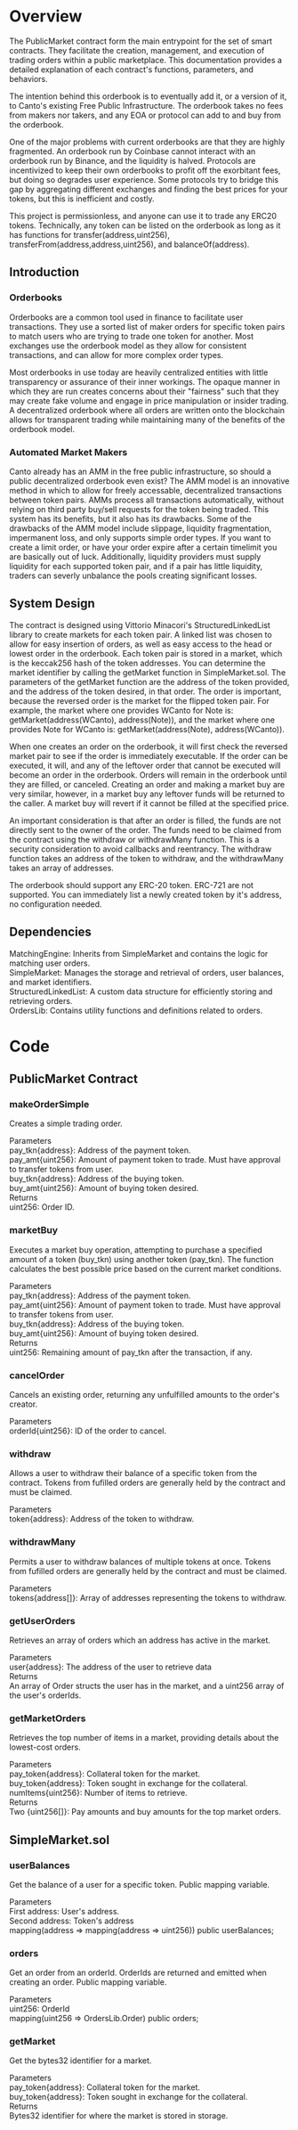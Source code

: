 # Overview

The PublicMarket contract form the main entrypoint for the set of smart contracts. They facilitate the creation, management, and execution of trading orders within a public marketplace. This documentation provides a detailed explanation of each contract's functions, parameters, and behaviors. 

The intention behind this orderbook is to eventually add it, or a version of it, to Canto's existing Free Public Infrastructure. The orderbook takes no fees from makers nor takers, and any EOA or protocol can add to and buy from the orderbook.

One of the major problems with current orderbooks are that they are highly fragmented. An orderbook run by Coinbase cannot interact with an orderbook run by Binance, and the liquidity is halved. Protocols are incentivized to keep their own orderbooks to profit off the exorbitant fees, but doing so degrades user experience. Some protocols try to bridge this gap by aggregating different exchanges and finding the best prices for your tokens, but this is inefficient and costly. 

This project is permissionless, and anyone can use it to trade any ERC20 tokens. Technically, any token can be listed on the orderbook as long as it has functions for transfer(address,uint256), transferFrom(address,address,uint256), and balanceOf(address). 

## Introduction 

### Orderbooks
Orderbooks are a common tool used in finance to facilitate user transactions. They use a sorted list of maker orders for specific token pairs to match users who are trying to trade one token for another. Most exchanges use the orderbook model as they allow for consistent transactions, and can allow for more complex order types. 

Most orderbooks in use today are heavily centralized entities with little transparency or assurance of their inner workings. The opaque manner in which they are run creates concerns about their "fairness" such that they may create fake volume and engage in price manipulation or insider trading. A decentralized orderbook where all orders are written onto the blockchain allows for transparent trading while maintaining many of the benefits of the orderbook model. 


### Automated Market Makers
Canto already has an AMM in the free public infrastructure, so should a public decentralized orderbook even exist? The AMM model is an innovative method in which to allow for freely accessable, decentralized transactions between token pairs. AMMs process all transactions automatically, without relying on third party buy/sell requests for the token being traded. This system has its benefits, but it also has its drawbacks. Some of the drawbacks of the AMM model include slippage, liquidity fragmentation, impermanent loss, and only supports simple order types. If you want to create a limit order, or have your order expire after a certain timelimit you are basically out of luck. Additionally, liquidity providers must supply liquidity for each supported token pair, and if a pair has little liquidity, traders can severly unbalance the pools creating significant losses.

## System Design

The contract is designed using Vittorio Minacori's StructuredLinkedList library to create markets for each token pair. A linked list was chosen to allow for easy insertion of orders, as well as easy access to the head or lowest order in the orderbook. Each token pair is stored in a market, which is the keccak256 hash of the token addresses. You can determine the market identifier by calling the getMarket function in SimpleMarket.sol. The parameters of the getMarket function are the address of the token provided, and the address of the token desired, in that order. The order is important, because the reversed order is the market for the flipped token pair. For example, the market where one provides WCanto for Note is: getMarket(address(WCanto), address(Note)), and the market where one provides Note for WCanto is: getMarket(address(Note), address(WCanto)). 

When one creates an order on the orderbook, it will first check the reversed market pair to see if the order is immediately executable. If the order can be executed, it will, and any of the leftover order that cannot be executed will become an order in the orderbook. Orders will remain in the orderbook until they are filled, or canceled. Creating an order and making a market buy are very similar, however, in a market buy any leftover funds will be returned to the caller. A market buy will revert if it cannot be filled at the specified price. 

An important consideration is that after an order is filled, the funds are not directly sent to the owner of the order. The funds need to be claimed from the contract using the withdraw or withdrawMany function. This is a security consideration to avoid callbacks and reentrancy. The withdraw function takes an address of the token to withdraw, and the withdrawMany takes an array of addresses. 

The orderbook should support any ERC-20 token. ERC-721 are not supported. You can immediately list a newly created token by it's address, no configuration needed. 

## Dependencies
MatchingEngine: Inherits from SimpleMarket and contains the logic for matching user orders. <br />
SimpleMarket: Manages the storage and retrieval of orders, user balances, and market identifiers. <br />
StructuredLinkedList: A custom data structure for efficiently storing and retrieving orders. <br />
OrdersLib: Contains utility functions and definitions related to orders. 

# Code

## PublicMarket Contract

### makeOrderSimple

Creates a simple trading order.  

Parameters <br /> 
pay_tkn{address}: Address of the payment token. <br />
pay_amt{uint256}: Amount of payment token to trade. Must have approval to transfer tokens from user.<br />
buy_tkn{address}: Address of the buying token. <br />
buy_amt{uint256}: Amount of buying token desired. <br />
Returns <br />
uint256: Order ID. 


### marketBuy
Executes a market buy operation, attempting to purchase a specified amount of a token (buy_tkn) using another token (pay_tkn). The function calculates the best possible price based on the current market conditions.

Parameters <br />
pay_tkn{address}: Address of the payment token.  <br />
pay_amt{uint256}: Amount of payment token to trade. Must have approval to transfer tokens from user. <br />
buy_tkn{address}: Address of the buying token. <br />
buy_amt{uint256}: Amount of buying token desired. <br />
Returns <br />
uint256: Remaining amount of pay_tkn after the transaction, if any. 

### cancelOrder
Cancels an existing order, returning any unfulfilled amounts to the order's creator.

Parameters <br />
orderId{uint256}: ID of the order to cancel. 

### withdraw
Allows a user to withdraw their balance of a specific token from the contract. Tokens from fufilled orders are generally held by the contract and must be claimed.

Parameters <br />
token{address}: Address of the token to withdraw. 

### withdrawMany
Permits a user to withdraw balances of multiple tokens at once. Tokens from fufilled orders are generally held by the contract and must be claimed.

Parameters <br />
tokens{address[]}: Array of addresses representing the tokens to withdraw. 

### getUserOrders
Retrieves an array of orders which an address has active in the market.

Parameters <br />
user{address}: The address of the user to retrieve data <br />
Returns <br />
An array of Order structs the user has in the market, and a uint256 array of the user's orderIds. 

### getMarketOrders
Retrieves the top number of items in a market, providing details about the lowest-cost orders.

Parameters <br />
pay_token{address}: Collateral token for the market. <br />
buy_token{address}: Token sought in exchange for the collateral. <br />
numItems{uint256}: Number of items to retrieve. <br />
Returns <br />
Two {uint256[]}: Pay amounts and buy amounts for the top market orders. 

## SimpleMarket.sol


### userBalances
Get the balance of a user for a specific token. Public mapping variable.

Parameters <br />
First address: User's address. <br />
Second address: Token's address <br />
mapping(address => mapping(address => uint256)) public userBalances;

### orders
Get an order from an orderId. OrderIds are returned and emitted when creating an order. Public mapping variable. 

Parameters <br />
uint256: OrderId <br />
mapping(uint256 => OrdersLib.Order) public orders;

### getMarket 
Get the bytes32 identifier for a market. 

Parameters <br />
pay_token{address}: Collateral token for the market. <br />
buy_token{address}: Token sought in exchange for the collateral. <br />
Returns <br />
Bytes32 identifier for where the market is stored in storage.